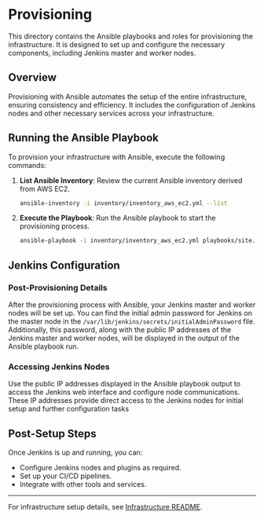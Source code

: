 
# Provisioning

This directory contains the Ansible playbooks and roles for provisioning the infrastructure. It is designed to set up and configure the necessary components, including Jenkins master and worker nodes.

## Overview

Provisioning with Ansible automates the setup of the entire infrastructure, ensuring consistency and efficiency. It includes the configuration of Jenkins nodes and other necessary services across your infrastructure.

## Running the Ansible Playbook

To provision your infrastructure with Ansible, execute the following commands:

1. **List Ansible Inventory**:
   Review the current Ansible inventory derived from AWS EC2.
   ```bash
   ansible-inventory -i inventory/inventory_aws_ec2.yml --list
   ```

2. **Execute the Playbook**:
   Run the Ansible playbook to start the provisioning process.
   ```bash
   ansible-playbook -i inventory/inventory_aws_ec2.yml playbooks/site.yml -e "jenkins_password=asdasdiytagsdjh123"
   ```

## Jenkins Configuration

### Post-Provisioning Details

After the provisioning process with Ansible, your Jenkins master and worker nodes will be set up. You can find the initial admin password for Jenkins on the master node in the `/var/lib/jenkins/secrets/initialAdminPassword` file. Additionally, this password, along with the public IP addresses of the Jenkins master and worker nodes, will be displayed in the output of the Ansible playbook run.

### Accessing Jenkins Nodes

Use the public IP addresses displayed in the Ansible playbook output to access the Jenkins web interface and configure node communications. These IP addresses provide direct access to the Jenkins nodes for initial setup and further configuration tasks


## Post-Setup Steps

Once Jenkins is up and running, you can:

- Configure Jenkins nodes and plugins as required.
- Set up your CI/CD pipelines.
- Integrate with other tools and services.

---

For infrastructure setup details, see [Infrastructure README](../infrastructure/README.md).
